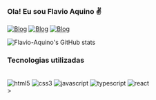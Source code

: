 ### Ola! Eu sou Flavio Aquino ✌️

[![Blog](https://img.shields.io/badge/LinkedIn-0077B5?style=for-the-badge&logo=linkedin&logoColor=white)](https://www.linkedin.com/in/fI%C3%A1vio-luiz-de-aquino-70402368)
[![Blog](https://img.shields.io/badge/Instagram-E4405F?style=for-the-badge&logo=instagram&logoColor=white)](https//:instagram.com/flavioaquino?igshi=YmMyMTA2M2Y=)
[![Blog](https://img.shields.io/badge/Blogger-FF5722?style=for-the-badge&logo=blogger&logoColor=white)](https://trailblazer.me/id/fluizdeaquino)

![Flavio-Aquino's GitHub stats](https://github-readme-stats.vercel.app/api?username=Flavio-Aquino&show_icons=true&theme=highcontrast)


### Tecnologias utilizadas 
<div style="display: inline_block"><br/> 
   <img align="center" alt="html5" src=" https://img.shields.io/badge/HTML5-E34F26?style=for-the-badge&logo=html5&logoColor=white"/>
   <img align="center" alt="css3" src=" https://img.shields.io/badge/CSS3-1572B6?style=for-the-badge&logo=css3&logoColor=white"/>
   <img align="center" alt="javascript" src=" https://img.shields.io/badge/JavaScript-F7DF1E?style=for-the-badge&logo=javascript&logoColor=black"/>
   <img align="center" alt="typescript" src=" https://img.shields.io/badge/TypeScript-007ACC?style=for-the-badge&logo=typescript&logoColor=white"/>
   <img align="center" alt="react" src=" https://img.shields.io/badge/React-20232A?style=for-the-badge&logo=react&logoColor=61DAFB"/>
  </div>>
